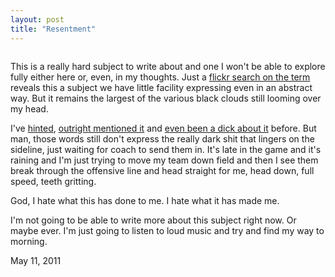 ```yaml
---
layout: post
title: "Resentment"
---
```


<img src="" title="">

This is a really hard subject to write about and one I won't be able to explore fully either here or, even, in my thoughts. Just a [flickr search on the term](http://www.flickr.com/search/?q=resentment&l=cc&ss=2&ct=6&mt=all&adv=1&z=t#page=0) reveals this a subject we have little facility expressing even in an abstract way. But it remains the largest of the various black clouds still looming over my head.

I've [hinted](http://2010.danielsjourney.com/2011/01/23/all-you-lucky-people.html), [outright mentioned it](http://2010.danielsjourney.com/2011/02/19/winter.html) and [even been a dick about it](http://2010.danielsjourney.com/2010/11/26/dislikes.html) before. But man, those words still don't express the really dark shit that lingers on the sideline, just waiting for coach to send them in. It's late in the game and it's raining and I'm just trying to move my team down field and then I see them break through the offensive line and head straight for me, head down, full speed, teeth gritting.

God, I hate what this has done to me. I hate what it has made me. 

I'm not going to be able to write more about this subject right now. Or maybe ever. I'm just going to listen to loud music and try and find my way to morning.

<p class="date">May 11, 2011</p>

<p class="postscript"></p>